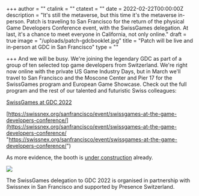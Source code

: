 +++
author = ""
ctalink = ""
ctatext = ""
date = 2022-02-22T00:00:00Z
description = "It's still the metaverse, but this time it's the metaverse in-person. Patch is traveling to San Francisco for the return of the physical Game Developers Conference event, with the SwissGames delegation. At last, it's a chance to meet everyone in California, not only online."
draft = true
image = "/uploads/patch-gdcbooklet.jpg"
title = "Patch will be live and in-person at GDC in San Francisco"
type = ""

+++
And we will be busy. We're joining the legendary GDC as part of a group of ten selected top game developers from Switzerland. We're right now online with the private US Game Industry Days, but in March we'll travel to San Francisco and the Moscone Center and Pier 17 for the SwissGames program and European Game Showcase. Check out the full program and the rest of our talented and futuristic Swiss colleagues:

[SwissGames at GDC 2022](https://swissgames.ch/2022/01/27/swissgames-at-gdc2022/)

[https://swissnex.org/sanfrancisco/event/swissgames-at-the-game-developers-conference/](https://swissnex.org/sanfrancisco/event/swissgames-at-the-game-developers-conference/ "https://swissnex.org/sanfrancisco/event/swissgames-at-the-game-developers-conference/")

As more evidence, the booth is [under construction](https://www.instagram.com/p/CZzgC8WPC7q/) already.

![](/uploads/booth-construction.jpg)

The SwissGames delegation to GDC 2022 is organised in partnership with Swissnex in San Francisco and supported by Presence Switzerland.